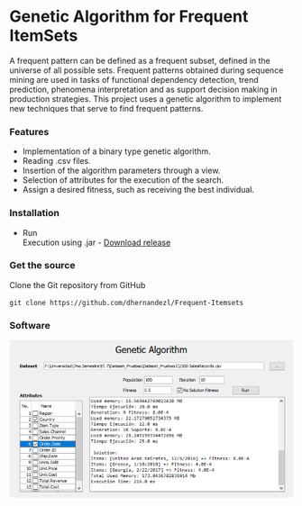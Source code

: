 # Genetic Algorithm for Frequent ItemSets
A frequent pattern can be defined as a frequent subset, defined in the universe of all possible sets. Frequent patterns obtained during sequence mining are used in tasks of functional dependency detection, trend prediction, phenomena interpretation and as support decision making in production strategies. This project uses a genetic algorithm to implement new techniques that serve to find frequent patterns.

### Features
- Implementation of a binary type genetic algorithm.
- Reading .csv files.
- Insertion of the algorithm parameters through a view.
- Selection of attributes for the execution of the search.
- Assign a desired fitness, such as receiving the best individual.

### Installation
- Run\
Execution using .jar - <a href="https://github.com/dhernandezl/frequent_itemsets/releases" target="_blank">Download release</b></a>

### Get the source
Clone the Git repository from GitHub
```github
git clone https://github.com/dhernandezl/Frequent-Itemsets
```
### Software

<img src="./app.png">

